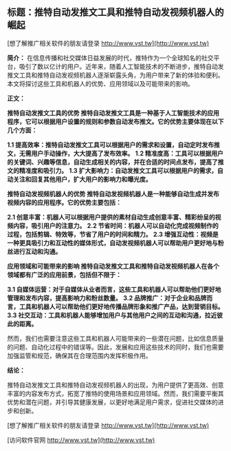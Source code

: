 ## **标题：推特自动发推文工具和推特自动发视频机器人的崛起**

[想了解推广相关软件的朋友请登录 http://www.vst.tw](http://www.vst.tw)

**简介：**
在信息传播和社交媒体日益发展的时代，推特作为一个全球知名的社交平台，吸引了数以亿计的用户。近年来，随着人工智能技术的不断进步，推特自动发推文工具和推特自动发视频机器人逐渐崭露头角，为用户带来了新的体验和便利。本文将探讨这些工具和机器人的优势、应用领域以及可能带来的影响。

**正文：**

**推特自动发推文工具的优势 推特自动发推文工具是一种基于人工智能技术的应用程序，它可以根据用户设置的规则和参数自动发布推文。它的优势主要体现在以下几个方面：**

**1.1 提高效率：推特自动发推文工具可以根据用户的需求和设置，自动定时发布推文，无需用户手动操作，大大提高了发布效率。**
**1.2 精准度高：工具可以根据用户的关键词、兴趣等信息，自动生成相关的内容，并在合适的时间点发布，提高了推文的精准度和吸引力。**
**1.3 扩大影响力：自动发推文工具可以根据用户的需求，自动关注和回复其他用户，扩大用户的影响力和曝光度。**

**推特自动发视频机器人的优势 推特自动发视频机器人是一种能够自动生成并发布视频内容的应用程序。它的优势主要包括：**

**2.1 创意丰富：机器人可以根据用户提供的素材自动生成创意丰富、精彩纷呈的视频内容，吸引用户的注意力。**
**2.2 节省时间：机器人可以自动化完成视频制作的过程，包括剪辑、特效等，节省了用户的时间和精力。**
**2.3 增强互动性：视频是一种更具吸引力和互动性的媒体形式，自动发视频机器人可以帮助用户更好地与粉丝进行互动和沟通。**

**应用领域和可能带来的影响 推特自动发推文工具和推特自动发视频机器人在各个领域都有广泛的应用前景，包括但不限于：**

**3.1 自媒体运营：对于自媒体从业者而言，这些工具和机器人可以帮助他们更好地管理和发布内容，提高影响力和粉丝数量。**
**3.2 品牌推广：对于企业和品牌而言，工具和机器人可以帮助他们更好地传播品牌形象和推广产品，达到营销目标。**
**3.3 社交互动：工具和机器人能够增加用户与其他用户之间的互动和沟通，拉近彼此的距离。**

然而，我们也需要注意这些工具和机器人可能带来的一些潜在问题，比如信息质量的问题、自动化过程中的错误等。因此，发展和应用这些技术的同时，我们也需要加强监管和规范，确保其在合理范围内发挥积极作用。

**结论：**

推特自动发推文工具和推特自动发视频机器人的出现，为用户提供了更高效、创意丰富的内容发布方式，拓宽了推特的使用场景和应用领域。然而，我们需要平衡其优势和潜在问题，并引导其健康发展，以更好地满足用户需求，促进社交媒体的进步和创新。

[想了解推广相关软件的朋友请登录 http://www.vst.tw](http://www.vst.tw)


[访问软件官网 http://www.vst.tw](http://www.vst.tw)
